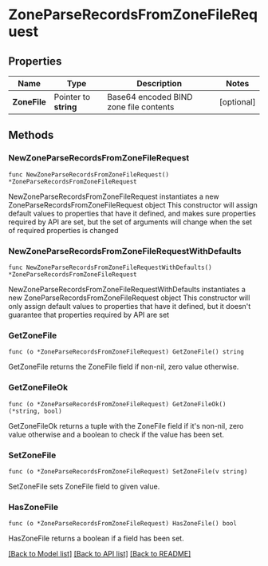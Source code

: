 # ZoneParseRecordsFromZoneFileRequest

## Properties

Name | Type | Description | Notes
------------ | ------------- | ------------- | -------------
**ZoneFile** | Pointer to **string** | Base64 encoded BIND zone file contents | [optional] 

## Methods

### NewZoneParseRecordsFromZoneFileRequest

`func NewZoneParseRecordsFromZoneFileRequest() *ZoneParseRecordsFromZoneFileRequest`

NewZoneParseRecordsFromZoneFileRequest instantiates a new ZoneParseRecordsFromZoneFileRequest object
This constructor will assign default values to properties that have it defined,
and makes sure properties required by API are set, but the set of arguments
will change when the set of required properties is changed

### NewZoneParseRecordsFromZoneFileRequestWithDefaults

`func NewZoneParseRecordsFromZoneFileRequestWithDefaults() *ZoneParseRecordsFromZoneFileRequest`

NewZoneParseRecordsFromZoneFileRequestWithDefaults instantiates a new ZoneParseRecordsFromZoneFileRequest object
This constructor will only assign default values to properties that have it defined,
but it doesn't guarantee that properties required by API are set

### GetZoneFile

`func (o *ZoneParseRecordsFromZoneFileRequest) GetZoneFile() string`

GetZoneFile returns the ZoneFile field if non-nil, zero value otherwise.

### GetZoneFileOk

`func (o *ZoneParseRecordsFromZoneFileRequest) GetZoneFileOk() (*string, bool)`

GetZoneFileOk returns a tuple with the ZoneFile field if it's non-nil, zero value otherwise
and a boolean to check if the value has been set.

### SetZoneFile

`func (o *ZoneParseRecordsFromZoneFileRequest) SetZoneFile(v string)`

SetZoneFile sets ZoneFile field to given value.

### HasZoneFile

`func (o *ZoneParseRecordsFromZoneFileRequest) HasZoneFile() bool`

HasZoneFile returns a boolean if a field has been set.


[[Back to Model list]](../README.md#documentation-for-models) [[Back to API list]](../README.md#documentation-for-api-endpoints) [[Back to README]](../README.md)



